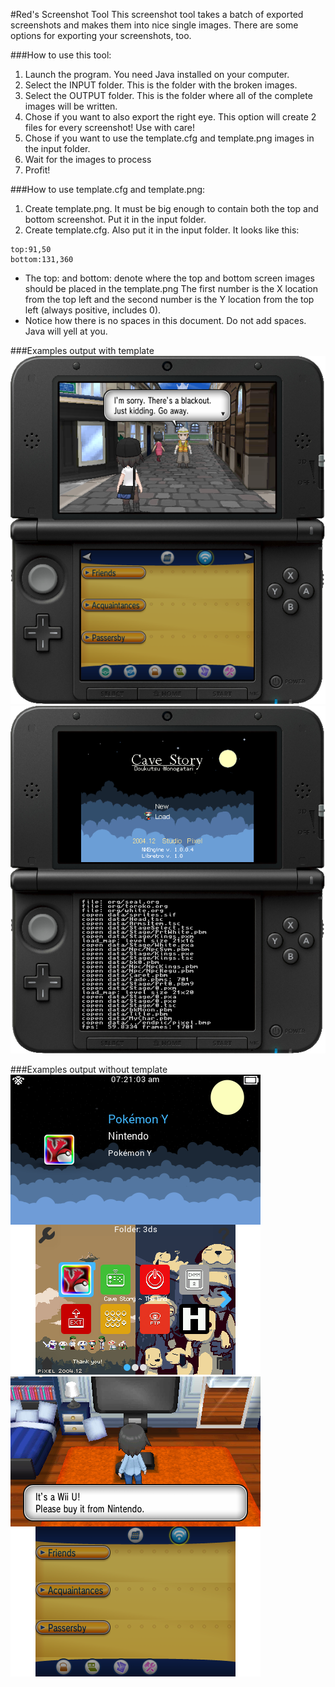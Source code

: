 #Red's Screenshot Tool
This screenshot tool takes a batch of exported screenshots and makes them into nice single images. There are some options for exporting your screenshots, too.

###How to use this tool:
1. Launch the program. You need Java installed on your computer.
2. Select the INPUT folder. This is the folder with the broken images.
3. Select the OUTPUT folder. This is the folder where all of the complete images will be written. 
4. Chose if you want to also export the right eye. This option will create 2 files for every screenshot! Use with care!
5. Chose if you want to use the template.cfg and template.png images in the input folder. 
6. Wait for the images to process
7. Profit!

###How to use template.cfg and template.png:
1. Create template.png. It must be big enough to contain both the top and bottom screenshot. Put it in the input folder.
2. Create template.cfg. Also put it in the input folder. It looks like this:
```text
top:91,50
bottom:131,360
```
- The top: and bottom: denote where the top and bottom screen images should be placed in the template.png The first number is the X location from the top left and the second number is the Y location from the top left (always positive, includes 0).
- Notice how there is no spaces in this document. Do not add spaces. Java will yell at you.

###Examples output with template
![An example screenshot exported with a template.](./output/scr_68_MERGED.png "Screenshot")
![An example screenshot exported with a template.](./output/scr_85_MERGED.png "Screenshot")

###Examples output without template
![An example screenshot exported with this tool alone.](./output/scr_28_MERGED.png "Screenshot")
![An example screenshot exported with this tool alone.](./output/scr_30_MERGED.png "Screenshot")
